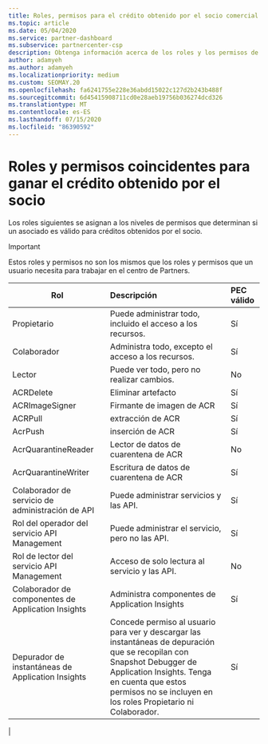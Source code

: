 ```yaml
---
title: Roles, permisos para el crédito obtenido por el socio comercial
ms.topic: article
ms.date: 05/04/2020
ms.service: partner-dashboard
ms.subservice: partnercenter-csp
description: Obtenga información acerca de los roles y los permisos de los asociados para poder ganar créditos obtenidos por asociados (PEC). Estos difieren de los roles para trabajar en el centro de Partners.
author: adamyeh
ms.author: adamyeh
ms.localizationpriority: medium
ms.custom: SEOMAY.20
ms.openlocfilehash: fa6241755e228e36abdd15022c127d2b243b488f
ms.sourcegitcommit: 6d45415908711cd0e28aeb19756b036274dcd326
ms.translationtype: MT
ms.contentlocale: es-ES
ms.lasthandoff: 07/15/2020
ms.locfileid: "86390592"
---
```

# <a name="roles-and-permissions-eligible-to-earn-partner-earned-credit"></a>Roles y permisos coincidentes para ganar el crédito obtenido por el socio

Los roles siguientes se asignan a los niveles de permisos que determinan si un asociado es válido para créditos obtenidos por el socio.

>[!Important]
>Estos roles y permisos no son los mismos que los roles y permisos que un usuario necesita para trabajar en el centro de Partners.

|**Rol**   |**Descripción**   |**PEC válido**   |
|-----------------|:------------------|:--------------|
|Propietario  |Puede administrar todo, incluido el acceso a los recursos.|Sí|
|Colaborador |Administra todo, excepto el acceso a los recursos.|Sí|
|Lector|Puede ver todo, pero no realizar cambios.|No|
|ACRDelete|Eliminar artefacto|Sí|
|ACRImageSigner|Firmante de imagen de ACR|Sí|
|ACRPull|extracción de ACR|Sí|
|AcrPush|inserción de ACR|Sí|
|AcrQuarantineReader|Lector de datos de cuarentena de ACR|No|
|AcrQuarantineWriter| Escritura de datos de cuarentena de ACR|Sí|
|Colaborador de servicio de administración de API|Puede administrar servicios y las API.|Sí|
|Rol del operador del servicio API Management|Puede administrar el servicio, pero no las API.|Sí|
|Rol de lector del servicio API Management|Acceso de solo lectura al servicio y las API.|No|
|Colaborador de componentes de Application Insights|Administra componentes de Application Insights|Sí|
|Depurador de instantáneas de Application Insights|Concede permiso al usuario para ver y descargar las instantáneas de depuración que se recopilan con Snapshot Debugger de Application Insights. Tenga en cuenta que estos permisos no se incluyen en los roles Propietario ni Colaborador.|Sí|
|